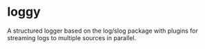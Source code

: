 # loggy

A structured logger based on the log/slog package with plugins for streaming logs to multiple sources in parallel. 